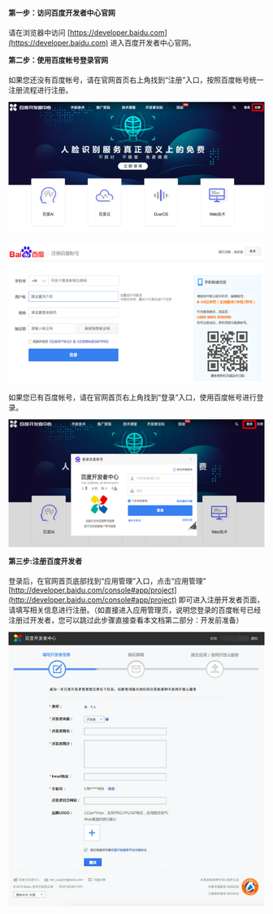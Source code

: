 **第一步：访问百度开发者中心官网 **

请在浏览器中访问 [https://developer.baidu.com](https://developer.baidu.com) 进入百度开发者中心官网。

**第二步：使用百度帐号登录官网 **

如果您还没有百度帐号，请在官网首页右上角找到“注册”入口，按照百度帐号统一注册流程进行注册。

![](/assets/potal.png)

![](/assets/register.png)

如果您已有百度帐号，请在官网首页右上角找到“登录”入口，使用百度帐号进行登录。

![](/assets/login.png)

**第三步:注册百度开发者 **

登录后，在官网首页底部找到“应用管理”入口，点击“应用管理” [http://developer.baidu.com/console#app/project](http://developer.baidu.com/console#app/project) 即可进入注册开发者页面，请填写相关信息进行注册。（如直接进入应用管理页，说明您登录的百度帐号已经注册过开发者，您可以跳过此步骤直接查看本文档第二部分：开发前准备）

![](/assets/registerpage.png)

